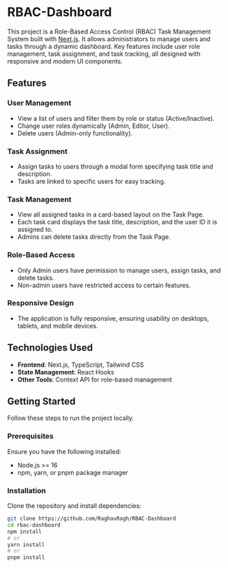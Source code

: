 # RBAC-Dashboard

This project is a Role-Based Access Control (RBAC) Task Management System built with [Next.js](https://nextjs.org). It allows administrators to manage users and tasks through a dynamic dashboard. Key features include user role management, task assignment, and task tracking, all designed with responsive and modern UI components.

## Features

### User Management
- View a list of users and filter them by role or status (Active/Inactive).
- Change user roles dynamically (Admin, Editor, User).
- Delete users (Admin-only functionality).

### Task Assignment
- Assign tasks to users through a modal form specifying task title and description.
- Tasks are linked to specific users for easy tracking.

### Task Management
- View all assigned tasks in a card-based layout on the Task Page.
- Each task card displays the task title, description, and the user ID it is assigned to.
- Admins can delete tasks directly from the Task Page.

### Role-Based Access
- Only Admin users have permission to manage users, assign tasks, and delete tasks.
- Non-admin users have restricted access to certain features.

### Responsive Design
- The application is fully responsive, ensuring usability on desktops, tablets, and mobile devices.

## Technologies Used
- **Frontend**: Next.js, TypeScript, Tailwind CSS
- **State Management**: React Hooks
- **Other Tools**: Context API for role-based management

## Getting Started

Follow these steps to run the project locally.

### Prerequisites
Ensure you have the following installed:
- Node.js >= 16
- npm, yarn, or pnpm package manager

### Installation
Clone the repository and install dependencies:

```bash
git clone https://github.com/RaghavRagh/RBAC-Dashboard
cd rbac-dashboard
npm install
# or
yarn install
# or
pnpm install
